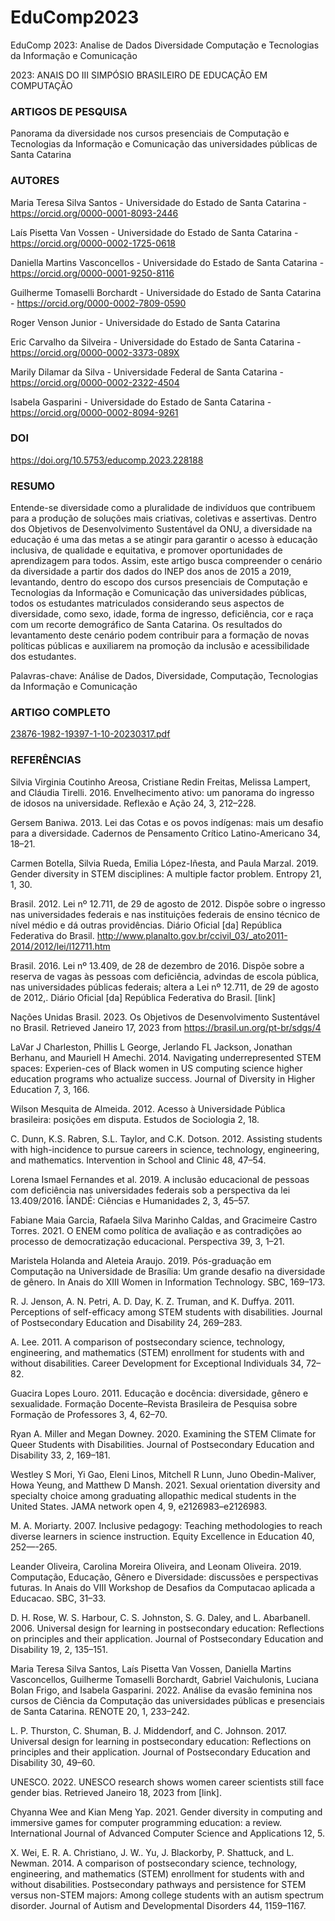 # EduComp2023
EduComp 2023: Analise de Dados Diversidade Computação e Tecnologias da Informação e Comunicação

2023: ANAIS DO III SIMPÓSIO BRASILEIRO DE EDUCAÇÃO EM COMPUTAÇÃO

### ARTIGOS DE PESQUISA
Panorama da diversidade nos cursos presenciais de Computação e Tecnologias da Informação e Comunicação das universidades públicas de Santa Catarina

### AUTORES
Maria Teresa Silva Santos - Universidade do Estado de Santa Catarina - https://orcid.org/0000-0001-8093-2446

Laís Pisetta Van Vossen - Universidade do Estado de Santa Catarina - https://orcid.org/0000-0002-1725-0618

Daniella Martins Vasconcellos - Universidade do Estado de Santa Catarina - https://orcid.org/0000-0001-9250-8116

Guilherme Tomaselli Borchardt - Universidade do Estado de Santa Catarina - https://orcid.org/0000-0002-7809-0590

Roger Venson Junior - Universidade do Estado de Santa Catarina

Eric Carvalho da Silveira - Universidade do Estado de Santa Catarina - https://orcid.org/0000-0002-3373-089X

Marily Dilamar da Silva - Universidade Federal de Santa Catarina - https://orcid.org/0000-0002-2322-4504

Isabela Gasparini - Universidade do Estado de Santa Catarina - https://orcid.org/0000-0002-8094-9261

### DOI
https://doi.org/10.5753/educomp.2023.228188

### RESUMO
Entende-se diversidade como a pluralidade de indivíduos que contribuem para a produção de soluções mais criativas, coletivas e assertivas. Dentro dos Objetivos de Desenvolvimento Sustentável da ONU, a diversidade na educação é uma das metas a se atingir para garantir o acesso à educação inclusiva, de qualidade e equitativa, e promover oportunidades de aprendizagem para todos. Assim, este artigo busca compreender o cenário da diversidade a partir dos dados do INEP dos anos de 2015 a 2019, levantando, dentro do escopo dos cursos presenciais de Computação e Tecnologias da Informação e Comunicação das universidades públicas, todos os estudantes matriculados considerando seus aspectos de diversidade, como sexo, idade, forma de ingresso, deficiência, cor e raça com um recorte demográfico de Santa Catarina. Os resultados do levantamento deste cenário podem contribuir para a formação de novas políticas públicas e auxiliarem na promoção da inclusão e acessibilidade dos estudantes.

Palavras-chave: Análise de Dados, Diversidade, Computação, Tecnologias da Informação e Comunicação

### ARTIGO COMPLETO
[23876-1982-19397-1-10-20230317.pdf](https://github.com/Artigos-e-Amigos/EduComp2023/files/11082594/23876-1982-19397-1-10-20230317.pdf)

### REFERÊNCIAS
Silvia Virginia Coutinho Areosa, Cristiane Redin Freitas, Melissa Lampert, and Cláudia Tirelli. 2016. Envelhecimento ativo: um panorama do ingresso de idosos na universidade. Reflexão e Ação 24, 3, 212–228.

Gersem Baniwa. 2013. Lei das Cotas e os povos indígenas: mais um desafio para a diversidade. Cadernos de Pensamento Crítico Latino-Americano 34, 18–21.

Carmen Botella, Silvia Rueda, Emilia López-Iñesta, and Paula Marzal. 2019. Gender diversity in STEM disciplines: A multiple factor problem. Entropy 21, 1, 30.

Brasil. 2012. Lei nº 12.711, de 29 de agosto de 2012. Dispõe sobre o ingresso nas universidades federais e nas instituições federais de ensino técnico de nível médio e dá outras providências. Diário Oficial [da] República Federativa do Brasil. http://www.planalto.gov.br/ccivil_03/_ato2011-2014/2012/lei/l12711.htm

Brasil. 2016. Lei nº 13.409, de 28 de dezembro de 2016. Dispõe sobre a reserva de vagas às pessoas com deficiência, advindas de escola pública, nas universidades públicas federais; altera a Lei nº 12.711, de 29 de agosto de 2012,. Diário Oficial [da] República Federativa do Brasil. [link]

Nações Unidas Brasil. 2023. Os Objetivos de Desenvolvimento Sustentável no Brasil. Retrieved Janeiro 17, 2023 from https://brasil.un.org/pt-br/sdgs/4

LaVar J Charleston, Phillis L George, Jerlando FL Jackson, Jonathan Berhanu, and Mauriell H Amechi. 2014. Navigating underrepresented STEM spaces: Experien-ces of Black women in US computing science higher education programs who actualize success. Journal of Diversity in Higher Education 7, 3, 166.

Wilson Mesquita de Almeida. 2012. Acesso à Universidade Pública brasileira: posições em disputa. Estudos de Sociologia 2, 18.

C. Dunn, K.S. Rabren, S.L. Taylor, and C.K. Dotson. 2012. Assisting students with high-incidence to pursue careers in science, technology, engineering, and mathematics. Intervention in School and Clinic 48, 47–54.

Lorena Ismael Fernandes et al. 2019. A inclusão educacional de pessoas com deficiência nas universidades federais sob a perspectiva da lei 13.409/2016. ÎANDÉ: Ciências e Humanidades 2, 3, 45–57.

Fabiane Maia Garcia, Rafaela Silva Marinho Caldas, and Gracimeire Castro Torres. 2021. O ENEM como política de avaliação e as contradições ao processo de democratização educacional. Perspectiva 39, 3, 1–21.

Maristela Holanda and Aleteia Araujo. 2019. Pós-graduação em Computação na Universidade de Brasília: Um grande desafio na diversidade de gênero. In Anais do XIII Women in Information Technology. SBC, 169–173.

R. J. Jenson, A. N. Petri, A. D. Day, K. Z. Truman, and K. Duffya. 2011. Perceptions of self-efficacy among STEM students with disabilities. Journal of Postsecondary Education and Disability 24, 269–283.

A. Lee. 2011. A comparison of postsecondary science, technology, engineering, and mathematics (STEM) enrollment for students with and without disabilities. Career Development for Exceptional Individuals 34, 72–82.

Guacira Lopes Louro. 2011. Educação e docência: diversidade, gênero e sexualidade. Formação Docente–Revista Brasileira de Pesquisa sobre Formação de Professores 3, 4, 62–70.

Ryan A. Miller and Megan Downey. 2020. Examining the STEM Climate for Queer Students with Disabilities. Journal of Postsecondary Education and Disability 33, 2, 169–181.

Westley S Mori, Yi Gao, Eleni Linos, Mitchell R Lunn, Juno Obedin-Maliver, Howa Yeung, and Matthew D Mansh. 2021. Sexual orientation diversity and specialty choice among graduating allopathic medical students in the United States. JAMA network open 4, 9, e2126983–e2126983.

M. A. Moriarty. 2007. Inclusive pedagogy: Teaching methodologies to reach diverse learners in science instruction. Equity Excellence in Education 40, 252—-265.

Leander Oliveira, Carolina Moreira Oliveira, and Leonam Oliveira. 2019. Computação, Educação, Gênero e Diversidade: discussões e perspectivas futuras. In Anais do VIII Workshop de Desafios da Computacao aplicada a Educacao. SBC, 31–33.

D. H. Rose, W. S. Harbour, C. S. Johnston, S. G. Daley, and L. Abarbanell. 2006. Universal design for learning in postsecondary education: Reflections on principles and their application. Journal of Postsecondary Education and Disability 19, 2, 135–151.

Maria Teresa Silva Santos, Laís Pisetta Van Vossen, Daniella Martins Vasconcellos, Guilherme Tomaselli Borchardt, Gabriel Vaichulonis, Luciana Bolan Frigo, and Isabela Gasparini. 2022. Análise da evasão feminina nos cursos de Ciência da Computação das universidades públicas e presenciais de Santa Catarina. RENOTE 20, 1, 233–242.

L. P. Thurston, C. Shuman, B. J. Middendorf, and C. Johnson. 2017. Universal design for learning in postsecondary education: Reflections on principles and their application. Journal of Postsecondary Education and Disability 30, 49–60.

UNESCO. 2022. UNESCO research shows women career scientists still face gender bias. Retrieved Janeiro 18, 2023 from [link].

Chyanna Wee and Kian Meng Yap. 2021. Gender diversity in computing and immersive games for computer programming education: a review. International Journal of Advanced Computer Science and Applications 12, 5.

X. Wei, E. R. A. Christiano, J. W.. Yu, J. Blackorby, P. Shattuck, and L. Newman. 2014. A comparison of postsecondary science, technology, engineering, and mathematics (STEM) enrollment for students with and without disabilities. Postsecondary pathways and persistence for STEM versus non-STEM majors: Among college students with an autism spectrum disorder. Journal of Autism and Developmental Disorders 44, 1159–1167.
